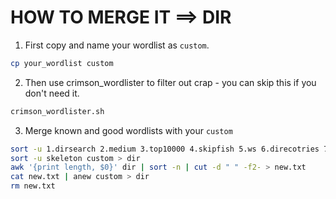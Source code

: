 # HOW TO MERGE IT ==> DIR
1. First copy and name your wordlist as `custom`.
```bash
cp your_wordlist custom
```
2. Then use crimson_wordlister to filter out crap - you can skip this if you don't need it.
```bash
crimson_wordlister.sh
```
3. Merge known and good wordlists with your `custom`
```bash
sort -u 1.dirsearch 2.medium 3.top10000 4.skipfish 5.ws 6.direcotries 7.backups 8.karmaz 9.dirb_big >> skeleton
sort -u skeleton custom > dir
awk '{print length, $0}' dir | sort -n | cut -d " " -f2- > new.txt
cat new.txt | anew custom > dir
rm new.txt
```
